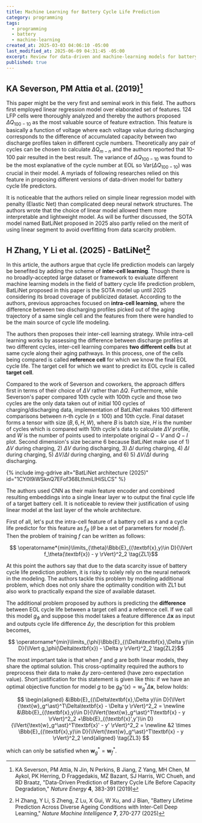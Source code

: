 ```yaml
---
title: Machine Learning for Battery Cycle Life Prediction
category: programming
tags:
  - programming
  - battery
  - machine-learning
created_at: 2025-03-03 04:06:10 -05:00
last_modified_at: 2025-06-09 04:31:45 -05:00
excerpt: Review for data-driven and machine-learning models for battery cycle life prediction problem
published: true
---
```

## KA Severson, PM Attia et al. (2019)[^1]

This paper might be the very first and seminal work in this field.  The authors first employed linear regression model over elaborated set of features.  124 LFP cells were thoroughly analyzed and thereby the authors proposed $\Delta Q_{100-10}$ as the most valuable source of feature extraction.  This feature is basically a function of voltage where each voltage value during discharging corresponds to the difference of accumulated capacity between two discharge profiles taken in different cycle numbers.  Theoretically any pair of cycles can be chosen to calculate $\Delta Q_{m-n}$ and the authors reported that 10-100 pair resulted in the best result.  The variance of $\Delta Q_{100-10}$ was found to be the most explanative of the cycle number at EOL so $\text{Var}(\Delta Q_{100-10})$ was crucial in their model.  A myriads of following researches relied on this feature in proposing different versions of data-driven model for battery cycle life predictors.

It is noticeable that the authors relied on simple linear regression model with penalty (Elastic Net) than complicated deep neural network structures.  The authors wrote that the choice of linear model allowed them more interpretable and lightweight model.  As will be further discussed, the SOTA model named BatLiNet proposed in 2025 also partly relied on the merit of using linear segment to avoid overfitting from data scarcity problem.

[^1]: KA Severson, PM Attia, N Jin, N Perkins, B Jiang, Z Yang, MH Chen, M Aykol, PK Herring, D Fraggedakis, MZ Bazant, SJ Harris, WC Chueh, and RD Braatz, "Data-Driven Prediction of Battery Cycle Life Before Capacity Degradation," *Nature Energy* **4**, 383-391 (2019)

## H Zhang, Y Li et al. (2025) - BatLiNet[^2]

In this article, the authors argue that cycle life prediction models can largely be benefited by adding the scheme of **inter-cell learning**.  Though there is no broadly-accepted large dataset or framework to evaluate different machine learning models in the field of battery cycle life prediction problem, BatLiNet proposed in this paper is the SOTA model up until 2025 considering its broad coverage of publicized dataset.  According to the authors, previous approaches focused on **intra-cell learning**, where the difference between two discharging profiles picked out of the aging trajectory of a same single cell and the features from there were handled to be the main source of cycle life modeling.

The authors then proposes their inter-cell learning strategy.  While intra-cell learning works by assessing the difference between discharge profiles at two different cycles, inter-cell learning compares **two different cells** but at same cycle along their aging pathways.  In this process, one of the cells being compared is called **reference cell** for which we know the final EOL cycle life.  The target cell for which we want to predict its EOL cycle is called **target cell**.

Compared to the work of Severson and coworkers, the approach differs first in terms of their choice of $\Delta V$ rather than $\Delta Q$.  Furthermore, while Severson's paper compared 10th cycle with 100th cycle and those two cycles are the only data taken out of initial 100 cycles of charging/discharging data, implementation of BatLiNet makes 100 different comparisons between $n$-th cycle ($n \le 100$) and 10th cycle.  Final dataset forms a tensor with size $(B, 6, H, W)$, where $B$ is batch size, $H$ is the number of cycles which is compared with 10th cycle's data to calculate $\Delta V$ profile, and $W$ is the number of points used to interpolate original $Q-V$ and $Q-I$ plot.  Second dimension's size became 6 because BatLiNet make use of 1) $\Delta V$ during charging, 2) $\Delta V$ during discharging, 3) $\Delta I$ during charging, 4) $\Delta I$ during charging, 5) $\Delta V / \Delta I$ during charging, and 6) 5) $\Delta V / \Delta I$ during discharging.

{% include img-gdrive alt="BatLiNet architecture (2025)" id="1CY0l9iWSknQ7EFof368LthmiLIHiSLCS" %}

The authors used CNN as their main feature encoder and combined resulting embeddings into a single linear layer $\text{w}$ to output the final cycle life of a target battery cell.  It is noticeable to review their justification of using linear model at the last layer of the whole architecture.

First of all, let's put the intra-cell feature of a battery cell as $\text{x}$ and a cycle life predictor for this feature as $f_\theta$ ($\theta$ be a set of parameters for model $f$).  Then the problem of training $f$ can be written as follows:

$$ \operatorname*{min}\limits_{\theta}\Bbb{E}_{(\textbf{x},y)\in D}{\lVert f_\theta(\textbf{x}) - y \rVert}^2_2 \tag{ZL1}$$

At this point the authors say that due to the data scarcity issue of battery cycle life prediction problem, it is risky to solely rely on the neural network in the modeling.  The authors tackle this problem by modeling additional problem, which does not only share the optimality condition with $\text{ZL1}$ but also work to practically expand the size of available dataset.

The additional problem proposed by authors is predicting the **difference** between EOL cycle life between a target cell and a reference cell.  If we call this model $g_\phi$ and suppose this model takes a feature difference $\Delta\textbf{x}$ as input and outputs cycle life difference $\Delta y$, the description for this problem becomes,

$$ \operatorname*{min}\limits_{\phi}\Bbb{E}_{(\Delta\textbf{x},\Delta y)\in D}{\lVert g_\phi(\Delta\textbf{x}) - \Delta y \rVert}^2_2 \tag{ZL2}$$

The most important take is that when $f$ and $g$ are both linear models, they share the optimal solution.  This cross-optimality required the authors to preprocess their data to make $\Delta y$ zero-centered (have zero expectation value).  Short justification for this statement is given like this: if we have an optimal objective function for model $g$ to be $g_{\phi^\ast}(x)=\text{w}_g^\ast \Delta\textbf{x}$, below holds:

$$ \begin{aligned}
   &\Bbb{E}_{(\Delta\textbf{x},\Delta y)\in D}{\lVert {\text{w}_g^\ast}^T\Delta\textbf{x} - \Delta y \rVert}^2_2 = \newline
   &\Bbb{E}_{(\textbf{x},y)\in D}{\lVert{\text{w}_g^\ast}^T\textbf{x} - y \rVert}^2_2 
   +\Bbb{E}_{(\textbf{x}',y')\in D}{\lVert{\text{w}_g^\ast}^T\textbf{x}' - y' \rVert}^2_2
   = \newline
   &2 \times \Bbb{E}_{(\textbf{x},y)\in D}{\lVert{\text{w}_g^\ast}^T\textbf{x} - y \rVert}^2_2   \end{aligned} 
   \tag{ZL3} $$

which can only be satisfied when $\textbf{w}_g^* = \textbf{w}_f^*$.

[^2]: H Zhang, Y Li, S Zheng, Z Lu, X Gui, W Xu, and J Bian, "Battery Lifetime Prediction Across Diverse Ageing Conditions with Inter-Cell Deep Learning," *Nature Machine Intelligence* **7**, 270-277 (2025)